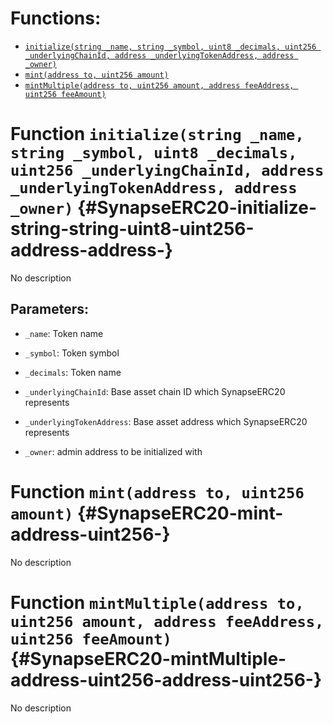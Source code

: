 


# Functions:
- [`initialize(string _name, string _symbol, uint8 _decimals, uint256 _underlyingChainId, address _underlyingTokenAddress, address _owner)`](#SynapseERC20-initialize-string-string-uint8-uint256-address-address-)
- [`mint(address to, uint256 amount)`](#SynapseERC20-mint-address-uint256-)
- [`mintMultiple(address to, uint256 amount, address feeAddress, uint256 feeAmount)`](#SynapseERC20-mintMultiple-address-uint256-address-uint256-)


# Function `initialize(string _name, string _symbol, uint8 _decimals, uint256 _underlyingChainId, address _underlyingTokenAddress, address _owner)` {#SynapseERC20-initialize-string-string-uint8-uint256-address-address-}
No description
## Parameters:
- `_name`: Token name

- `_symbol`: Token symbol

- `_decimals`: Token name

- `_underlyingChainId`: Base asset chain ID which SynapseERC20 represents

- `_underlyingTokenAddress`: Base asset address which SynapseERC20 represents

- `_owner`: admin address to be initialized with
# Function `mint(address to, uint256 amount)` {#SynapseERC20-mint-address-uint256-}
No description
# Function `mintMultiple(address to, uint256 amount, address feeAddress, uint256 feeAmount)` {#SynapseERC20-mintMultiple-address-uint256-address-uint256-}
No description

